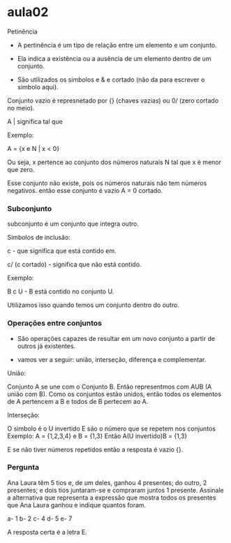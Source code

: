 # aula02

Petinência

- A pertinência é um tipo de relação entre um elemento e um conjunto.

- Ela indica a existência ou  a ausência de um elemento dentro de um conjunto.

- São utilizados os símbolos e  & e cortado (não da para escrever o simbolo aqui).

Conjunto vazio é represnetado por {} (chaves vazias) ou 0/ (zero cortado no meio).

A | significa tal que

Exemplo:

A = {x e N | x < 0}

Ou seja, x pertence ao conjunto dos números naturais N tal que x é menor que zero.

Esse conjunto não existe, pois os números naturais não tem números negativos. então esse conjunto é vazio A = 0 cortado.

### Subconjunto

subconjunto é um conjunto que integra outro.

Simbolos de inclusão:

c - que significa que está contido em.

c/ (c cortado) - significa que não está contido.

Exemplo:

B c U - B está contido no conjunto U.

Utilizamos isso quando temos um conjunto dentro do outro.

### Operações entre conjuntos

- São operações capazes de resultar em um novo conjunto a partir de outros já existentes.

- vamos ver a seguir: união, interseção, diferença e complementar.

União:

Conjunto A se une com o Conjunto B.
Então representmos com AUB (A união com B).
Como os conjuntos estão unidos, então todos os elementos de A pertencem a B e todos de B pertecem ao A.

Interseção:

O simbolo é o U invertido
E são o número que se repetem nos conjuntos
Exemplo:
A = {1,2,3,4} e B = {1,3}
Então A(U invertido)B = {1,3}

E se não tiver números repetidos então a resposta é vazio {}.

### Pergunta

Ana Laura têm 5 tios e, de um deles, ganhou 4 presentes; do outro, 2 presentes; e dois tios juntaram-se e compraram juntos 1 presente. Assinale a alternativa que representa a expressão que mostra todos os presentes que Ana Laura ganhou e indique quantos foram.

a- 1
b- 2
c- 4
d- 5
e- 7

A resposta certa é a letra E.



